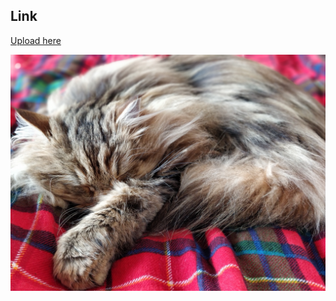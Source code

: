 ## Link

[Upload here](https://fsa-hccc.herokuapp.com/upload)

![Uploaded file](uploads/IMG_20200315_110256_Bokeh.jpg)